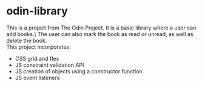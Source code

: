 # odin-library
This is a project from The Odin Project. It is a basic library where a user can add books.\ 
The user can also mark the book as read or unread, as well as delete the book.\
This project incorporates:
- CSS grid and flex
- JS constraint validation API
- JS creation of objects using a constructor function 
- JS event listeners